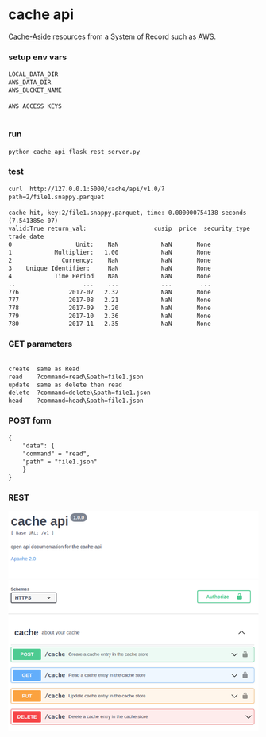 # cache api

[Cache-Aside](https://docs.microsoft.com/en-us/azure/architecture/patterns/cache-aside) resources from a System of Record such as AWS.



### setup env vars
``````
LOCAL_DATA_DIR 
AWS_DATA_DIR 
AWS_BUCKET_NAME

AWS ACCESS KEYS


``````


### run
``````
python cache_api_flask_rest_server.py
``````

### test
``````
curl  http://127.0.0.1:5000/cache/api/v1.0/?path=2/file1.snappy.parquet

cache hit, key:2/file1.snappy.parquet, time: 0.000000754138 seconds (7.541385e-07) 
valid:True return_val:                   cusip  price  security_type trade_date
0                  Unit:    NaN            NaN       None
1            Multiplier:   1.00            NaN       None
2              Currency:    NaN            NaN       None
3    Unique Identifier:     NaN            NaN       None
4            Time Period    NaN            NaN       None
..                   ...    ...            ...        ...
776              2017-07   2.32            NaN       None
777              2017-08   2.21            NaN       None
778              2017-09   2.20            NaN       None
779              2017-10   2.36            NaN       None
780              2017-11   2.35            NaN       None

``````



### GET parameters
``````

create  same as Read
read    ?command=read\&path=file1.json
update  same as delete then read   
delete  ?command=delete\&path=file1.json
head    ?command=head\&path=file1.json
``````

### POST form
``````
{
    "data": {
    "command" = "read",
    "path" = "file1.json"
    }
}
``````
### REST

![cache_api](cache_api.png?raw=true "cache_api" )


